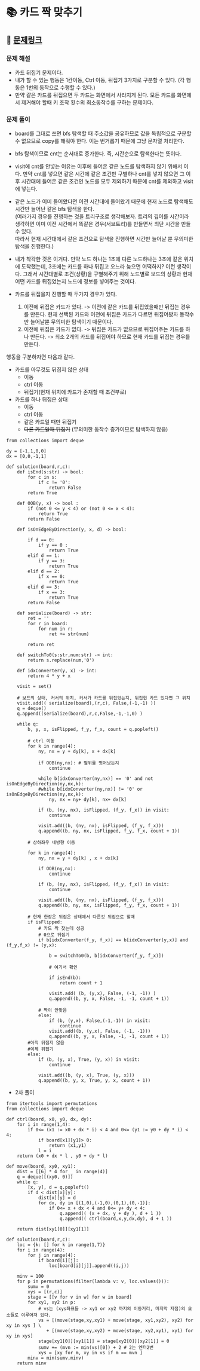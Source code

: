 
# 📚 카드 짝 맞추기

## 📌 [문제링크](https://school.programmers.co.kr/learn/courses/30/lessons/72415)

### 문제 해설

- 카드 뒤집기 문제이다.
- 내가 할 수 있는 행동은 1칸이동, Ctrl 이동, 뒤집기 3가지로 구분할 수 있다. (각 행동은 1번의 동작으로 수행할 수 있다.)
- 만약 같은 카드를 뒤집으면 두 카드는 화면에서 사라지게 된다. 모든 카드를 화면에서 제거해야 할때 키 조작 횟수의 최소동작수를 구하는 문제이다.


### 문제 풀이

- board를 그대로 쓰면 bfs 탐색할 때 주소값을 공유하므로 값을 독립적으로 구분할 수 없으므로 copy를 해줘야 한다. 이는 번거롭기 때문에 그냥 문자열 처리한다. 
- bfs 탐색이므로 cnt는 순서대로 증가한다. 즉, 시간순으로 탐색한다는 뜻이다.
- visit에 cnt를 안넣는 이유는 이후에 들어온 같은 노드를 탐색하지 않기 위해서 이다. 만약 cnt를 넣으면 같은 시간에 같은 조건만 구별하나
cnt를 넣지 않으면 그 이후 시간대에 들어온 같은 조건인 노드를 모두 제외하기 때문에 cnt를 제외하고 visit에 넣는다.
- 같은 노드가 이미 들어왔다면 이전 시간대에 들어왔기 때문에 현재 노드로 탐색해도 시간만 늘어난 같은 bfs 탐색을 한다.  
(여러가지 경우를 진행하는 것을 트리구조로 생각해보자. 트리의 깊이를 시간이라 생각하면 이미 이전 시간에서 똑같은 경우(서브트리)를 만들면서 최단 시간을 만들 수 있다.  
따라서 현재 시간대에서 같은 조건으로 탐색을 진행하면 시간만 늘어날 뿐 무의미한 탐색을 진행한다.)

- 내가 착각한 것은 이거다. 만약 노드 하나는 1초에 다른 노드하나는 3초에 같은 위치에 도착했는데, 3초에는 카드를 하나 뒤집고 오느라 늦으면 어떡하지? 이런 생각이다.
그래서 시간대별로 조건(상황)을 구별해주기 위해 노드별로 보드의 상황과 현재 어떤 카드를 뒤집었는지 노드에 정보를 넣어주는 것이다.

- 카드를 뒤집을지 진행할 때 두가지 경우가 있다.
    1. 이전에 뒤집은 카드가 있다. -> 이전에 같은 카드를 뒤집었을때만 뒤집는 경우를 만든다. 현재 선택된 카드와 이전에 뒤집은 카드가 다르면 뒤집어봤자 동작수만 늘어날뿐 무의미한 탐색이기 때문이다.
    2. 이전에 뒤집은 카드가 없다. -> 뒤집은 카드가 없으므로 뒤집어주는 카드를 하나 만든다. -> 최소 2개의 카드를 뒤집어야 하므로 현재 카드를 뒤집는 경우를 만든다.

행동을 구분하자면 다음과 같다.
- 카드를 아무것도 뒤집지 않은 상태
    - 이동
    - ctrl 이동
    - 뒤집기(현재 위치에 카드가 존재할 때 조건부로)
- 카드를 하나 뒤집은 상태
    - 이동
    - ctrl 이동
    - 같은 카드일 때만 뒤집기
    - ~~다른 카드일때 뒤집기~~ (무의미한 동작수 증가이므로 탐색하지 않음)


```
from collections import deque

dy = [-1,1,0,0]
dx = [0,0,-1,1]

def solution(board,r,c):
    def isEnd(s:str) -> bool:
        for c in s:
            if c != '0':
                return False
        return True
    
    def OOB(y, x) -> bool :
        if (not 0 <= y < 4) or (not 0 <= x < 4):
            return True
        return False
    
    def isOnEdgeByDirection(y, x, d) -> bool:
        
        if d == 0:
            if y == 0 :
                return True
        elif d == 1:
            if y == 3:
                return True
        elif d == 2:
            if x == 0:
                return True
        elif d == 3:
            if x == 3:
                return True
        return False
    
    def serialize(board) -> str:
        ret = ''
        for r in board:
            for num in r:
                ret += str(num)
        
        return ret
    
    def switchTo0(s:str,num:str) -> int:
        return s.replace(num,'0')
    
    def idxConverter(y, x) -> int:
        return 4 * y + x
    
    visit = set()
    
    # 보드의 상태, 커서의 위치, 커서가 카드를 뒤집었는지, 뒤집힌 카드 있다면 그 위치
    visit.add(( serialize(board),(r,c), False,(-1,-1) ))
    q = deque()
    q.append((serialize(board),r,c,False,-1,-1,0) )
    
    while q:
        b, y, x, isFlipped, f_y, f_x, count = q.popleft()
        
        # ctrl 이동
        for k in range(4):
            ny, nx = y + dy[k], x + dx[k]
            
            if OOB(ny,nx): # 범위를 벗어났는지
                continue
            
            while b[idxConverter(ny,nx)] == '0' and not isOnEdgeByDirection(ny,nx,k):
            #while b[idxConverter(ny,nx)] != '0' or isOnEdgeByDirection(ny,nx,k):
                ny, nx = ny+ dy[k], nx+ dx[k]
                
            if (b, (ny, nx), isFlipped, (f_y, f_x)) in visit:
                continue
                
            visit.add((b, (ny, nx), isFlipped, (f_y, f_x)))
            q.append((b, ny, nx, isFlipped, f_y, f_x, count + 1))
            
        # 상하좌우 네방향 이동
        
        for k in range(4):
            ny, nx = y + dy[k] , x + dx[k]
            
            if OOB(ny,nx):
                continue
                
            if (b, (ny, nx), isFlipped, (f_y, f_x)) in visit:
                continue
                
            visit.add((b, (ny, nx), isFlipped, (f_y, f_x)))
            q.append((b, ny, nx, isFlipped, f_y, f_x, count + 1))
        
        # 현재 한장은 뒤집은 상태에서 다른것 뒤집으로 할때
        if isFlipped:
            # 카드 짝 찾는데 성공
            # 0으로 뒤집기
            if b[idxConverter(f_y, f_x)] == b[idxConverter(y,x)] and (f_y,f_x) != (y,x):
            
                b = switchTo0(b, b[idxConverter(f_y, f_x)])
                
                # 여기서 확인
                
                if isEnd(b):
                    return count + 1
                
                visit.add( (b, (y,x), False, (-1, -1)) )
                q.append((b, y, x, False, -1, -1, count + 1))
                
            # 짝이 안맞음
            else:
                if (b, (y,x), False,(-1,-1)) in visit:
                    continue
                visit.add((b, (y,x), False, (-1, -1)))
                q.append((b, y, x, False, -1, -1, count + 1))
        #아직 뒤집지 않음
        #이제 뒤집기
        else:
            if (b, (y, x), True, (y, x)) in visit:
                continue
                
            visit.add((b, (y, x), True, (y, x)))
            q.append((b, y, x, True, y, x, count + 1))
```

- 2차 풀이

```
from itertools import permutations
from collections import deque

def ctrl(board, x0, y0, dx, dy):
    for i in range(1,4):
        if 0<= (x1 := x0 + dx * i) < 4 and 0<= (y1 := y0 + dy * i) < 4:
            if board[x1][y1]> 0:
                return (x1,y1)
            l = i
    return (x0 + dx * l , y0 + dy * l)
        
def move(board, xy0, xy1):
    dist = [[6] * 4 for _ in range(4)]
    q = deque([(xy0, 0)])
    while q:
        [x, y], d = q.popleft()
        if d < dist[x][y]:
            dist[x][y] = d
            for dx, dy in [(1,0),(-1,0),(0,1),(0,-1)]:
                if 0<= x + dx < 4 and 0<= y+ dy < 4:
                    q.append(( (x + dx, y + dy ), d + 1 ))
                    q.append(( ctrl(board,x,y,dx,dy), d + 1 ))
                    
    return dist[xy1[0]][xy1[1]]

def solution(board,r,c):
    loc = {k: [] for k in range(1,7)}
    for i in range(4):
        for j in range(4):
            if board[i][j]:
                loc[board[i][j]].append((i,j))
                
    minv = 100
    for p in permutations(filter(lambda v: v, loc.values())):
        sumv = 0
        xys = [(r,c)]
        stage = [[v for v in w] for w in board]
        for xy1, xy2 in p:
            # vs는 (xys좌표들 -> xy1 or xy2 까지의 이동거리, 마지막 지점)의 요소들로 이루어져 있다.
            vs = [(move(stage,xy,xy1) + move(stage, xy1,xy2), xy2) for xy in xys ] \
               + [(move(stage,xy,xy2) + move(stage, xy2,xy1), xy1) for xy in xys]
            stage[xy1[0]][xy1[1]] = stage[xy2[0]][xy2[1]] = 0
            sumv += (mvn := min(vs)[0]) + 2 # 2는 엔터2번
            xys = [xy for m, xy in vs if m == mvn ]
        minv = min(sumv,minv)
    return minv
```

